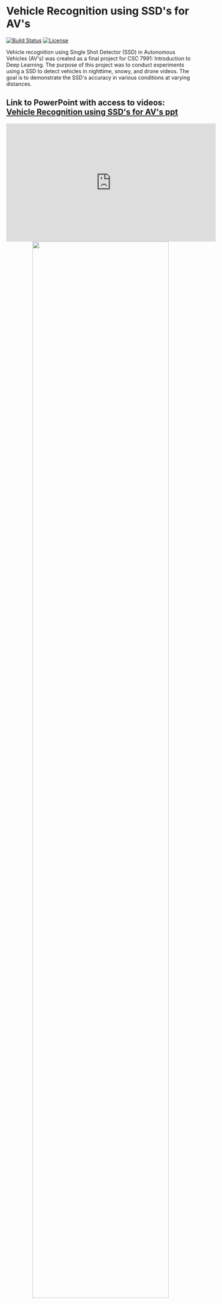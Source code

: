 # Vehicle Recognition using SSD's for AV's

[![Build Status](https://travis-ci.org/weiliu89/caffe.svg?branch=ssd)](https://travis-ci.org/weiliu89/caffe)
[![License](https://img.shields.io/badge/license-BSD-blue.svg)](LICENSE)

Vehicle recognition using Single Shot Detector (SSD) in Autonomous Vehicles (AV's) was created as a final project for CSC 7991: Introduction to Deep Learning. The purpose of this project was to conduct experiments using a SSD to detect vehicles in nighttime, snowy, and drone videos. The goal is to demonstrate the SSD's accuracy in various conditions at varying distances.   

## Link to PowerPoint with access to videos: [Vehicle Recognition using SSD's for AV's ppt](https://github.com/kyle-w-brown/vehicle-recongition-ssd/blob/master/CSC%207991%20Final%20Presentation/SSD-Vehicle-Recognition_Group-2.pptxx) 

<iframe width="560" height="315" src="https://www.youtube.com/embed/MUQfKFzIOeU" frameborder="0" 
allow="accelerometer; autoplay; encrypted-media; gyroscope; picture-in-picture" 
allowfullscreen></iframe>

<br>

<div align="center">
  <img src="https://raw.githubusercontent.com/kyle-w-brown/vehicle-recongition-ssd/master/img/ppt.png" width="85%"><br><br>
</div>

<br>

<div align="center">
  <img src="https://raw.githubusercontent.com/kyle-w-brown/vehicle-recongition-ssd/master/img/ssd.png" width="85%"><br><br>
</div>

<br>

<div align="center">
  <img src="https://raw.githubusercontent.com/kyle-w-brown/vehicle-recongition-ssd/master/img/snow.PNG" width="60%"><br><br>
</div>

<br>

<div align="center">
  <img src="https://raw.githubusercontent.com/kyle-w-brown/vehicle-recongition-ssd/master/img/night.PNG" width="60%"><br><br>
</div>

<br>

#  SSD: Single Shot MultiBox Detector

By [Wei Liu](http://www.cs.unc.edu/~wliu/), [Dragomir Anguelov](https://www.linkedin.com/in/dragomiranguelov), [Dumitru Erhan](http://research.google.com/pubs/DumitruErhan.html), [Christian Szegedy](http://research.google.com/pubs/ChristianSzegedy.html), [Scott Reed](http://www-personal.umich.edu/~reedscot/), [Cheng-Yang Fu](http://www.cs.unc.edu/~cyfu/), [Alexander C. Berg](http://acberg.com).

## [Caffe Website](http://caffe.berkeleyvision.org/)

### Introduction

SSD is an unified framework for object detection with a single network. You can use the code to train/evaluate a network for object detection task. For more details, please refer to our [arXiv paper](http://arxiv.org/abs/1512.02325) and our [slide](http://www.cs.unc.edu/~wliu/papers/ssd_eccv2016_slide.pdf).

<img src="http://www.cs.unc.edu/~wliu/papers/ssd.png" alt="SSD Framework" width="600px">
</p>



| System | VOC2007 test *mAP* | **FPS** (Titan X) | Number of Boxes | Input resolution
|:-------|:-----:|:-------:|:-------:|:-------:|
| [Faster R-CNN (VGG16)](https://github.com/ShaoqingRen/faster_rcnn) | 73.2 | 7 | ~6000 | ~1000 x 600 |
| [YOLO (customized)](http://pjreddie.com/darknet/yolo/) | 63.4 | 45 | 98 | 448 x 448 |
| SSD300* (VGG16) | 77.2 | 46 | 8732 | 300 x 300 |
| SSD512* (VGG16) | **79.8** | 19 | 24564 | 512 x 512 |

<br>


<img src="http://www.cs.unc.edu/~wliu/papers/ssd_results.png" alt="SSD results on multiple datasets" width="800px">


_Note: SSD300* and SSD512* are the latest models. Current code should reproduce these results._

### Citing SSD

Please cite SSD in your publications if it helps your research:

    @inproceedings{liu2016ssd,
      title = {SSD: Single Shot MultiBox Detector},
      author = {Liu, Wei and Anguelov, Dragomir and Erhan, Dumitru and Szegedy, Christian and Reed, Scott and Fu, Cheng-Yang and Berg, Alexander C.},
      booktitle = {ECCV},
      year = {2016}
    }

### Contents
1. [Installation](#installation)
2. [Preparation](#preparation)
3. [Train/Eval](#traineval)
4. [Models](#models)

### Installation
1. Get the code. We will call the directory that you cloned Caffe into `$CAFFE_ROOT`
  ```Shell
  git clone https://github.com/weiliu89/caffe.git
  cd caffe
  git checkout ssd
  ```

2. Build the code. Please follow [Caffe instruction](http://caffe.berkeleyvision.org/installation.html) to install all necessary packages and build it.
  ```Shell
  # Modify Makefile.config according to your Caffe installation.
  cp Makefile.config.example Makefile.config
  make -j8
  # Make sure to include $CAFFE_ROOT/python to your PYTHONPATH.
  make py
  make test -j8
  # (Optional)
  make runtest -j8
  ```

### Preparation
1. Download [fully convolutional reduced (atrous) VGGNet](https://gist.github.com/weiliu89/2ed6e13bfd5b57cf81d6). By default, we assume the model is stored in `$CAFFE_ROOT/models/VGGNet/`

2. Download VOC2007 and VOC2012 dataset. By default, we assume the data is stored in `$HOME/data/`
  ```Shell
  # Download the data.
  cd $HOME/data
  wget http://host.robots.ox.ac.uk/pascal/VOC/voc2012/VOCtrainval_11-May-2012.tar
  wget http://host.robots.ox.ac.uk/pascal/VOC/voc2007/VOCtrainval_06-Nov-2007.tar
  wget http://host.robots.ox.ac.uk/pascal/VOC/voc2007/VOCtest_06-Nov-2007.tar
  # Extract the data.
  tar -xvf VOCtrainval_11-May-2012.tar
  tar -xvf VOCtrainval_06-Nov-2007.tar
  tar -xvf VOCtest_06-Nov-2007.tar
  ```

3. Create the LMDB file.
  ```Shell
  cd $CAFFE_ROOT
  # Create the trainval.txt, test.txt, and test_name_size.txt in data/VOC0712/
  ./data/VOC0712/create_list.sh
  # You can modify the parameters in create_data.sh if needed.
  # It will create lmdb files for trainval and test with encoded original image:
  #   - $HOME/data/VOCdevkit/VOC0712/lmdb/VOC0712_trainval_lmdb
  #   - $HOME/data/VOCdevkit/VOC0712/lmdb/VOC0712_test_lmdb
  # and make soft links at examples/VOC0712/
  ./data/VOC0712/create_data.sh
  ```

### Train/Eval
1. Train your model and evaluate the model on the fly.
  ```Shell
  # It will create model definition files and save snapshot models in:
  #   - $CAFFE_ROOT/models/VGGNet/VOC0712/SSD_300x300/
  # and job file, log file, and the python script in:
  #   - $CAFFE_ROOT/jobs/VGGNet/VOC0712/SSD_300x300/
  # and save temporary evaluation results in:
  #   - $HOME/data/VOCdevkit/results/VOC2007/SSD_300x300/
  # It should reach 77.* mAP at 120k iterations.
  python examples/ssd/ssd_pascal.py
  ```
  If you don't have time to train your model, you can download a pre-trained model at [here](https://drive.google.com/open?id=0BzKzrI_SkD1_WVVTSmQxU0dVRzA).

2. Evaluate the most recent snapshot.
  ```Shell
  # If you would like to test a model you trained, you can do:
  python examples/ssd/score_ssd_pascal.py
  ```

3. Test your model using a webcam. Note: press <kbd>esc</kbd> to stop.
  ```Shell
  # If you would like to attach a webcam to a model you trained, you can do:
  python examples/ssd/ssd_pascal_webcam.py
  ```
  [Here](https://drive.google.com/file/d/0BzKzrI_SkD1_R09NcjM1eElLcWc/view) is a demo video of running a SSD500 model trained on [MSCOCO](http://mscoco.org) dataset.

4. Check out [`examples/ssd_detect.ipynb`](https://github.com/weiliu89/caffe/blob/ssd/examples/ssd_detect.ipynb) or [`examples/ssd/ssd_detect.cpp`](https://github.com/weiliu89/caffe/blob/ssd/examples/ssd/ssd_detect.cpp) on how to detect objects using a SSD model. Check out [`examples/ssd/plot_detections.py`](https://github.com/weiliu89/caffe/blob/ssd/examples/ssd/plot_detections.py) on how to plot detection results output by ssd_detect.cpp.

5. To train on other dataset, please refer to data/OTHERDATASET for more details. We currently add support for COCO and ILSVRC2016. We recommend using [`examples/ssd.ipynb`](https://github.com/weiliu89/caffe/blob/ssd/examples/ssd_detect.ipynb) to check whether the new dataset is prepared correctly.

### Models
We have provided the latest models that are trained from different datasets. To help reproduce the results in [Table 6](https://arxiv.org/pdf/1512.02325v4.pdf), most models contain a pretrained `.caffemodel` file, many `.prototxt` files, and python scripts.

1. PASCAL VOC models:
   * 07+12: [SSD300*](https://drive.google.com/open?id=0BzKzrI_SkD1_WVVTSmQxU0dVRzA), [SSD512*](https://drive.google.com/open?id=0BzKzrI_SkD1_ZDIxVHBEcUNBb2s)
   * 07++12: [SSD300*](https://drive.google.com/open?id=0BzKzrI_SkD1_WnR2T1BGVWlCZHM), [SSD512*](https://drive.google.com/open?id=0BzKzrI_SkD1_MjFjNTlnempHNWs)
   * COCO<sup>[1]</sup>: [SSD300*](https://drive.google.com/open?id=0BzKzrI_SkD1_NDlVeFJDc2tIU1k), [SSD512*](https://drive.google.com/open?id=0BzKzrI_SkD1_TW4wTC14aDdCTDQ)
   * 07+12+COCO: [SSD300*](https://drive.google.com/open?id=0BzKzrI_SkD1_UFpoU01yLS1SaG8), [SSD512*](https://drive.google.com/open?id=0BzKzrI_SkD1_X3ZXQUUtM0xNeEk)
   * 07++12+COCO: [SSD300*](https://drive.google.com/open?id=0BzKzrI_SkD1_TkFPTEQ1Z091SUE), [SSD512*](https://drive.google.com/open?id=0BzKzrI_SkD1_NVVNdWdYNEh1WTA)

2. COCO models:
   * trainval35k: [SSD300*](https://drive.google.com/open?id=0BzKzrI_SkD1_dUY1Ml9GRTFpUWc), [SSD512*](https://drive.google.com/open?id=0BzKzrI_SkD1_dlJpZHJzOXd3MTg)

3. ILSVRC models:
   * trainval1: [SSD300*](https://drive.google.com/open?id=0BzKzrI_SkD1_a2NKQ2d1d043VXM), [SSD500](https://drive.google.com/open?id=0BzKzrI_SkD1_X2ZCLVgwLTgzaTQ)

<sup>[1]</sup>We use [`examples/convert_model.ipynb`](https://github.com/weiliu89/caffe/blob/ssd/examples/convert_model.ipynb) to extract a VOC model from a pretrained COCO model.


# SSD300 Python

Single Shot MultiBox Detector implemented with TensorFlow

## Dependencies ##
python3.6.1
* numpy
* skimage
* TensorFlow
* matplotlib
* OpenCV

## Usage ##
1. Import required modules
```
import tensorflow as tf
import numpy as np

from util.util import *
from model.SSD300 import *
```

2. Load test-image  
```
img = load_image('./test.jpg')
img = img.reshape((300, 300, 3))
```

3. Start Session  
```
with tf.Session() as sess:
        ssd = SSD300(sess)
        sess.run(tf.global_variables_initializer())
        for ep in range(EPOCH):
            ...
```

4. Training or Evaluating
you must just call ssd.eval() !
```
...

_, _, batch_loc, batch_conf, batch_loss = ssd.eval(minibatch, actual_data, is_training=True)

...
```


## Test Training ##
you have to extract data-set from zip files.
decompress all zip files in datasets/ and move to voc2007/ dir.
```
$ ls voc2007/ | wc -l    #  => 4954
$ ./setup.sh
$ python train.py
```
